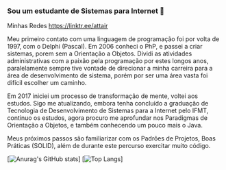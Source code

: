 
### Sou um estudante de Sistemas para Internet 🙉

Minhas Redes https://linktr.ee/attair

Meu primeiro contato com uma linguagem de programação foi por volta de 1997, com o Delphi  (Pascal).
Em 2006 conheci o PhP, e passei a criar sistemas, porem sem a Orientação a Objetos. 
Dividi as atividades administrativas  com a paixão pela programação por estes longos anos, paralelamente sempre tive vontade de direcionar a minha carreira para a área de desenvolvimento de sistema, porém por ser uma área vasta foi difícil escolher um caminho.

Em 2017 iniciei um processo de transformação de mente, voltei aos estudos.
Sigo me atualizando, embora tenha concluído a graduação de Tecnologia de Desenvolvimento de Sistemas para a Internet pelo IFMT, continuo os estudos, agora procuro me aprofundar nos Paradigmas de Orientação a Objetos, e também conhecendo um pouco mais o Java.

Meus próximos passos são familiarizar com os Padrões de Projetos, Boas Práticas (SOLID), além de durante este percurso exercitar muito código.

[![Anurag's GitHub stats](https://github-readme-stats.vercel.app/api?username=attairsilva)] [![Top Langs](https://github-readme-stats.vercel.app/api/top-langs/?username=attairsilva&layout=compact)]


